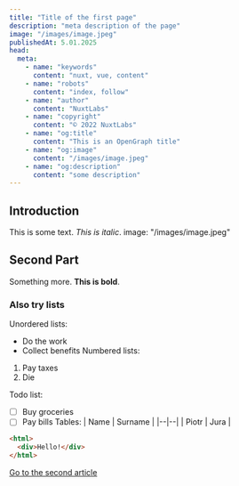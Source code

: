 ```yaml
---
title: "Title of the first page"
description: "meta description of the page"
image: "/images/image.jpeg"
publishedAt: 5.01.2025
head:
  meta:
    - name: "keywords"
      content: "nuxt, vue, content"
    - name: "robots"
      content: "index, follow"
    - name: "author"
      content: "NuxtLabs"
    - name: "copyright"
      content: "© 2022 NuxtLabs"
    - name: "og:title"
      content: "This is an OpenGraph title"
    - name: "og:image"
      content: "/images/image.jpeg"
    - name: "og:description"
      content: "some description"
---
```


## Introduction

This is some text. _This is italic_.
image: "/images/image.jpeg"

## Second Part

Something more. **This is bold**.

### Also try lists

Unordered lists:

- Do the work
- Collect benefits
  Numbered lists:

1.  Pay taxes
2.  Die

Todo list:

- [ ] Buy groceries
- [ ] Pay bills
      Tables:
      | Name | Surname |
      |--|--|
      | Piotr | Jura |

```html
<html>
  <div>Hello!</div>
</html>
```

[Go to the second article](/blog/second)
